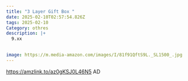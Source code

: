 ```yaml
---
title: "3 Layer Gift Box "
date: 2025-02-10T02:57:54.826Z
tags: 2025-02-10
Category: othres
description: |+
  9.xx 

     
image: https://m.media-amazon.com/images/I/81f91QftS9L._SL1500_.jpg
---
```

https://amzlink.to/az0gKSJ0L46N5       AD